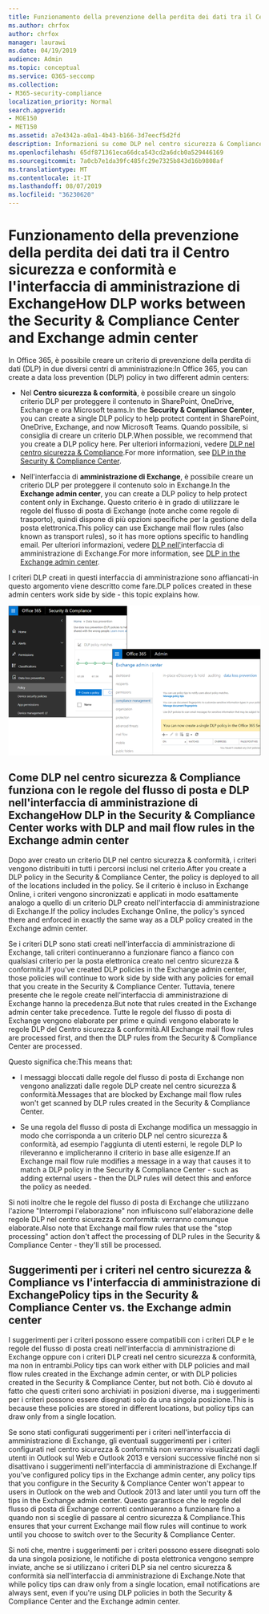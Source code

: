 ```yaml
---
title: Funzionamento della prevenzione della perdita dei dati tra il Centro sicurezza e conformità e l'interfaccia di amministrazione di Exchange
ms.author: chrfox
author: chrfox
manager: laurawi
ms.date: 04/19/2019
audience: Admin
ms.topic: conceptual
ms.service: O365-seccomp
ms.collection:
- M365-security-compliance
localization_priority: Normal
search.appverid:
- MOE150
- MET150
ms.assetid: a7e4342a-a0a1-4b43-b166-3d7eecf5d2fd
description: Informazioni su come DLP nel centro sicurezza & Compliance funziona con le regole del flusso di posta e DLP (regole di trasporto) nell'interfaccia di amministrazione di Exchange.
ms.openlocfilehash: 65df871361eca66dca543cd2a6dcb0a529446169
ms.sourcegitcommit: 7a0cb7e1da39fc485fc29e7325b843d16b9808af
ms.translationtype: MT
ms.contentlocale: it-IT
ms.lasthandoff: 08/07/2019
ms.locfileid: "36230620"
---
```

# <a name="how-dlp-works-between-the-security--compliance-center-and-exchange-admin-center"></a><span data-ttu-id="36968-103">Funzionamento della prevenzione della perdita dei dati tra il Centro sicurezza e conformità e l'interfaccia di amministrazione di Exchange</span><span class="sxs-lookup"><span data-stu-id="36968-103">How DLP works between the Security & Compliance Center and Exchange admin center</span></span>

<span data-ttu-id="36968-104">In Office 365, è possibile creare un criterio di prevenzione della perdita di dati (DLP) in due diversi centri di amministrazione:</span><span class="sxs-lookup"><span data-stu-id="36968-104">In Office 365, you can create a data loss prevention (DLP) policy in two different admin centers:</span></span>
  
- <span data-ttu-id="36968-105">Nel **Centro sicurezza & conformità**, è possibile creare un singolo criterio DLP per proteggere il contenuto in SharePoint, OneDrive, Exchange e ora Microsoft teams.</span><span class="sxs-lookup"><span data-stu-id="36968-105">In the **Security & Compliance Center**, you can create a single DLP policy to help protect content in SharePoint, OneDrive, Exchange, and now Microsoft Teams.</span></span> <span data-ttu-id="36968-106">Quando possibile, si consiglia di creare un criterio DLP.</span><span class="sxs-lookup"><span data-stu-id="36968-106">When possible, we recommend that you create a DLP policy here.</span></span> <span data-ttu-id="36968-107">Per ulteriori informazioni, vedere [DLP nel centro sicurezza & Compliance](data-loss-prevention-policies.md).</span><span class="sxs-lookup"><span data-stu-id="36968-107">For more information, see [DLP in the Security & Compliance Center](data-loss-prevention-policies.md).</span></span>
    
- <span data-ttu-id="36968-108">Nell'interfaccia di **amministrazione di Exchange**, è possibile creare un criterio DLP per proteggere il contenuto solo in Exchange.</span><span class="sxs-lookup"><span data-stu-id="36968-108">In the **Exchange admin center**, you can create a DLP policy to help protect content only in Exchange.</span></span> <span data-ttu-id="36968-109">Questo criterio è in grado di utilizzare le regole del flusso di posta di Exchange (note anche come regole di trasporto), quindi dispone di più opzioni specifiche per la gestione della posta elettronica.</span><span class="sxs-lookup"><span data-stu-id="36968-109">This policy can use Exchange mail flow rules (also known as transport rules), so it has more options specific to handling email.</span></span> <span data-ttu-id="36968-110">Per ulteriori informazioni, vedere [DLP nell'](https://go.microsoft.com/fwlink/?linkid=852311)interfaccia di amministrazione di Exchange.</span><span class="sxs-lookup"><span data-stu-id="36968-110">For more information, see [DLP in the Exchange admin center](https://go.microsoft.com/fwlink/?linkid=852311).</span></span>
    
<span data-ttu-id="36968-111">I criteri DLP creati in questi interfaccia di amministrazione sono affiancati-in questo argomento viene descritto come fare.</span><span class="sxs-lookup"><span data-stu-id="36968-111">DLP polices created in these admin centers work side by side - this topic explains how.</span></span>
  
![Pagine DLP in centro sicurezza e conformità e interfaccia di amministrazione di Exchange](media/d3eaa7e7-3b16-457b-bd9c-26707f7b584f.png)
  
## <a name="how-dlp-in-the-security--compliance-center-works-with-dlp-and-mail-flow-rules-in-the-exchange-admin-center"></a><span data-ttu-id="36968-113">Come DLP nel centro sicurezza & Compliance funziona con le regole del flusso di posta e DLP nell'interfaccia di amministrazione di Exchange</span><span class="sxs-lookup"><span data-stu-id="36968-113">How DLP in the Security & Compliance Center works with DLP and mail flow rules in the Exchange admin center</span></span>

<span data-ttu-id="36968-114">Dopo aver creato un criterio DLP nel centro sicurezza & conformità, i criteri vengono distribuiti in tutti i percorsi inclusi nel criterio.</span><span class="sxs-lookup"><span data-stu-id="36968-114">After you create a DLP policy in the Security & Compliance Center, the policy is deployed to all of the locations included in the policy.</span></span> <span data-ttu-id="36968-115">Se il criterio è incluso in Exchange Online, i criteri vengono sincronizzati e applicati in modo esattamente analogo a quello di un criterio DLP creato nell'interfaccia di amministrazione di Exchange.</span><span class="sxs-lookup"><span data-stu-id="36968-115">If the policy includes Exchange Online, the policy's synced there and enforced in exactly the same way as a DLP policy created in the Exchange admin center.</span></span> 
  
<span data-ttu-id="36968-116">Se i criteri DLP sono stati creati nell'interfaccia di amministrazione di Exchange, tali criteri continueranno a funzionare fianco a fianco con qualsiasi criterio per la posta elettronica creato nel centro sicurezza & conformità.</span><span class="sxs-lookup"><span data-stu-id="36968-116">If you've created DLP policies in the Exchange admin center, those policies will continue to work side by side with any policies for email that you create in the Security & Compliance Center.</span></span> <span data-ttu-id="36968-117">Tuttavia, tenere presente che le regole create nell'interfaccia di amministrazione di Exchange hanno la precedenza.</span><span class="sxs-lookup"><span data-stu-id="36968-117">But note that rules created in the Exchange admin center take precedence.</span></span> <span data-ttu-id="36968-118">Tutte le regole del flusso di posta di Exchange vengono elaborate per prime e quindi vengono elaborate le regole DLP del Centro sicurezza & conformità.</span><span class="sxs-lookup"><span data-stu-id="36968-118">All Exchange mail flow rules are processed first, and then the DLP rules from the Security & Compliance Center are processed.</span></span>
  
<span data-ttu-id="36968-119">Questo significa che:</span><span class="sxs-lookup"><span data-stu-id="36968-119">This means that:</span></span>
  
- <span data-ttu-id="36968-120">I messaggi bloccati dalle regole del flusso di posta di Exchange non vengono analizzati dalle regole DLP create nel centro sicurezza & conformità.</span><span class="sxs-lookup"><span data-stu-id="36968-120">Messages that are blocked by Exchange mail flow rules won't get scanned by DLP rules created in the Security & Compliance Center.</span></span>
    
- <span data-ttu-id="36968-121">Se una regola del flusso di posta di Exchange modifica un messaggio in modo che corrisponda a un criterio DLP nel centro sicurezza & conformità, ad esempio l'aggiunta di utenti esterni, le regole DLP lo rileveranno e implicheranno il criterio in base alle esigenze.</span><span class="sxs-lookup"><span data-stu-id="36968-121">If an Exchange mail flow rule modifies a message in a way that causes it to match a DLP policy in the Security & Compliance Center - such as adding external users - then the DLP rules will detect this and enforce the policy as needed.</span></span>
    
<span data-ttu-id="36968-122">Si noti inoltre che le regole del flusso di posta di Exchange che utilizzano l'azione "Interrompi l'elaborazione" non influiscono sull'elaborazione delle regole DLP nel centro sicurezza & conformità: verranno comunque elaborate.</span><span class="sxs-lookup"><span data-stu-id="36968-122">Also note that Exchange mail flow rules that use the "stop processing" action don't affect the processing of DLP rules in the Security & Compliance Center - they'll still be processed.</span></span>
  
## <a name="policy-tips-in-the-security--compliance-center-vs-the-exchange-admin-center"></a><span data-ttu-id="36968-123">Suggerimenti per i criteri nel centro sicurezza & Compliance vs l'interfaccia di amministrazione di Exchange</span><span class="sxs-lookup"><span data-stu-id="36968-123">Policy tips in the Security & Compliance Center vs. the Exchange admin center</span></span>

<span data-ttu-id="36968-124">I suggerimenti per i criteri possono essere compatibili con i criteri DLP e le regole del flusso di posta creati nell'interfaccia di amministrazione di Exchange oppure con i criteri DLP creati nel centro sicurezza & conformità, ma non in entrambi.</span><span class="sxs-lookup"><span data-stu-id="36968-124">Policy tips can work either with DLP policies and mail flow rules created in the Exchange admin center, or with DLP policies created in the Security & Compliance Center, but not both.</span></span> <span data-ttu-id="36968-125">Ciò è dovuto al fatto che questi criteri sono archiviati in posizioni diverse, ma i suggerimenti per i criteri possono essere disegnati solo da una singola posizione.</span><span class="sxs-lookup"><span data-stu-id="36968-125">This is because these policies are stored in different locations, but policy tips can draw only from a single location.</span></span>
  
<span data-ttu-id="36968-126">Se sono stati configurati suggerimenti per i criteri nell'interfaccia di amministrazione di Exchange, gli eventuali suggerimenti per i criteri configurati nel centro sicurezza & conformità non verranno visualizzati dagli utenti in Outlook sul Web e Outlook 2013 e versioni successive finché non si disattivano i suggerimenti nell'interfaccia di amministrazione di Exchange.</span><span class="sxs-lookup"><span data-stu-id="36968-126">If you've configured policy tips in the Exchange admin center, any policy tips that you configure in the Security & Compliance Center won't appear to users in Outlook on the web and Outlook 2013 and later until you turn off the tips in the Exchange admin center.</span></span> <span data-ttu-id="36968-127">Questo garantisce che le regole del flusso di posta di Exchange correnti continueranno a funzionare fino a quando non si sceglie di passare al centro sicurezza & Compliance.</span><span class="sxs-lookup"><span data-stu-id="36968-127">This ensures that your current Exchange mail flow rules will continue to work until you choose to switch over to the Security & Compliance Center.</span></span>
  
<span data-ttu-id="36968-128">Si noti che, mentre i suggerimenti per i criteri possono essere disegnati solo da una singola posizione, le notifiche di posta elettronica vengono sempre inviate, anche se si utilizzano i criteri DLP sia nel centro sicurezza & conformità sia nell'interfaccia di amministrazione di Exchange.</span><span class="sxs-lookup"><span data-stu-id="36968-128">Note that while policy tips can draw only from a single location, email notifications are always sent, even if you're using DLP policies in both the Security & Compliance Center and the Exchange admin center.</span></span>
  

